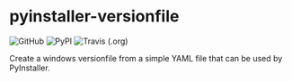 # pyinstaller-versionfile
![GitHub](https://img.shields.io/github/license/dudenr33/pyinstaller-versionfile) 
![PyPI](https://img.shields.io/pypi/v/pyinstaller-versionfile)
![Travis (.org)](https://img.shields.io/travis/dudenr33/pyinstaller-versionfile)

Create a windows versionfile from a simple YAML file that can be used by PyInstaller.
